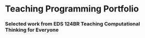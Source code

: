 # Teaching Programming Portfolio

### Selected work from EDS 124BR Teaching Computational Thinking for Everyone

